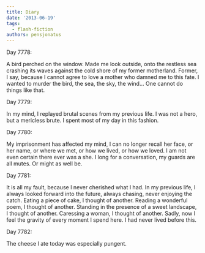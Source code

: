 ```yaml
---
title: Diary
date: '2013-06-19'
tags:
  - flash-fiction
authors: pensjonatus
---
```


Day 7778:

A bird perched on the window. Made me look outside, onto the restless sea
crashing its waves against the cold shore of my former motherland. Former, I
say, because I cannot agree to love a mother who damned me to this fate. I
wanted to murder the bird, the sea, the sky, the wind... One cannot do things
like that.

<!-- truncate -->

Day 7779:

In my mind, I replayed brutal scenes from my previous life. I was not a hero,
but a mericless brute. I spent most of my day in this fashion.

Day 7780:

My imprisonment has affected my mind, I can no longer recall her face, or her
name, or where we met, or how we lived, or how we loved. I am not even certain
there ever was a she. I long for a conversation, my guards are all mutes. Or
might as well be.

Day 7781:

It is all my fault, because I never cherished what I had. In my previous life, I
always looked forward into the future, always chasing, never enjoying the catch.
Eating a piece of cake, I thought of another. Reading a wonderful poem, I
thought of another. Standing in the presence of a sweet landscape, I thought of
another. Caressing a woman, I thought of another. Sadly, now I feel the gravity
of every moment I spend here. I had never lived before this.

Day 7782:

The cheese I ate today was especially pungent.
